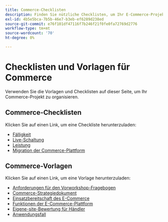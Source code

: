```yaml
---
title: Commerce-Checklisten
description: Finden Sie nützliche Checklisten, um Ihr E-Commerce-Projekt zu organisieren.
exl-id: 4b5e5bca-7b5b-46e7-b3eb-ef6289d238ed
source-git-commit: e76f101df47116f7b246f21f0fe0fa72769d2776
workflow-type: tm+mt
source-wordcount: '70'
ht-degree: 0%

---
```


# Checklisten und Vorlagen für Commerce

Verwenden Sie die Vorlagen und Checklisten auf dieser Seite, um Ihr Commerce-Projekt zu organisieren.

## Commerce-Checklisten

Klicken Sie auf einen Link, um eine Checkliste herunterzuladen:

- [Fälligkeit](../../assets/playbooks/checklists/maturity.pptx)
- [Live-Schaltung](../../assets/playbooks/checklists/go-live.pptx)
- [Leistung](../../assets/playbooks/checklists/performance.pptx)
- [Migration der Commerce-Plattform](../../assets/playbooks/checklists/commerce-platform-migration.pptx)

## Commerce-Vorlagen

Klicken Sie auf einen Link, um eine Vorlage herunterzuladen:

- [Anforderungen für den Vorworkshop-Fragebogen](../../assets/playbooks/templates/requirements-questionnaire.pptx)
- [Commerce-Strategiedokument](../../assets/playbooks/templates/commerce-strategy-document.pptx)
- [Einsatzbereitschaft des E-Commerce](../../assets/playbooks/templates/ecommerce-operational-readiness.pptx)
- [Funktionen der E-Commerce-Plattform](../../assets/playbooks/templates/ecommerce-platform-features.pptx)
- [Eigene-site-Bewertung für Händler](../../assets/playbooks/templates/merchant-self-site-assessment.pptx)
- [Anwendungsfall](../../assets/playbooks/templates/use-case.pptx)
